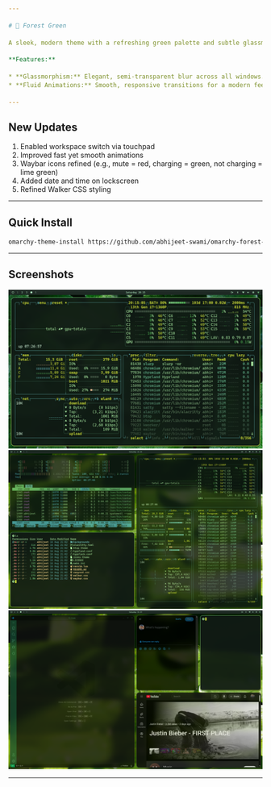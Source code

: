 ```yaml
---

# 🌲 Forest Green

A sleek, modern theme with a refreshing green palette and subtle glassmorphism for a cohesive, focused desktop experience.

**Features:**

* **Glassmorphism:** Elegant, semi-transparent blur across all windows.
* **Fluid Animations:** Smooth, responsive transitions for a modern feel.

---
```


## New Updates

1. Enabled workspace switch via touchpad
2. Improved fast yet smooth animations
3. Waybar icons refined (e.g., mute = red, charging = green, not charging = lime green)
4. Added date and time on lockscreen
5. Refined Walker CSS styling

---

## Quick Install

```bash
omarchy-theme-install https://github.com/abhijeet-swami/omarchy-forest-green-theme
```

---

## Screenshots

![Forest Green 1](https://github.com/abhijeet-swami/omarchy-forest-green/raw/main/screenshot/1.png)
![Forest Green 2](https://github.com/abhijeet-swami/omarchy-forest-green/raw/main/screenshot/2.png)
![Forest Green 3](https://github.com/abhijeet-swami/omarchy-forest-green/raw/main/screenshot/3.png)

---
